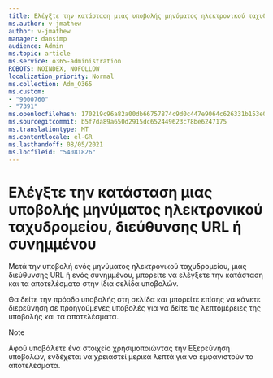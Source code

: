```yaml
---
title: Ελέγξτε την κατάσταση μιας υποβολής μηνύματος ηλεκτρονικού ταχυδρομείου, διεύθυνσης URL ή συνημμένου
ms.author: v-jmathew
author: v-jmathew
manager: dansimp
audience: Admin
ms.topic: article
ms.service: o365-administration
ROBOTS: NOINDEX, NOFOLLOW
localization_priority: Normal
ms.collection: Adm_O365
ms.custom:
- "9000760"
- "7391"
ms.openlocfilehash: 170219c96a82a00db66757874c9d0c447e9064c626331b153e070ad9010f7e7b
ms.sourcegitcommit: b5f7da89a650d2915dc652449623c78be6247175
ms.translationtype: MT
ms.contentlocale: el-GR
ms.lasthandoff: 08/05/2021
ms.locfileid: "54081826"
---
```

# <a name="review-the-status-of-an-email-url-or-attachment-submission"></a>Ελέγξτε την κατάσταση μιας υποβολής μηνύματος ηλεκτρονικού ταχυδρομείου, διεύθυνσης URL ή συνημμένου

Μετά την υποβολή ενός μηνύματος ηλεκτρονικού ταχυδρομείου, μιας διεύθυνσης URL ή ενός συνημμένου, μπορείτε να ελέγξετε την κατάσταση και τα αποτελέσματα στην ίδια σελίδα υποβολών.

Θα δείτε την πρόοδο υποβολής στη σελίδα και μπορείτε επίσης να κάνετε διερεύνηση σε προηγούμενες υποβολές για να δείτε τις λεπτομέρειες της υποβολής και τα αποτελέσματα.

> [!NOTE]
> Αφού υποβάλετε ένα στοιχείο χρησιμοποιώντας την Εξερεύνηση υποβολών, ενδέχεται να χρειαστεί μερικά λεπτά για να εμφανιστούν τα αποτελέσματα.
